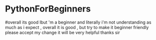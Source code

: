 # PythonForBeginners

#overall its good
Ibut 'm a beginner and literally i'm not understanding as much as i expect , overall it is good , but try to make it beginner friendly
please accept my change it will be very helpful
thanks sir

